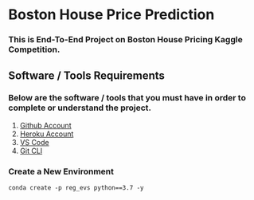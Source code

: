 # Boston House Price Prediction

### This is End-To-End Project on Boston House Pricing Kaggle Competition.

## Software / Tools Requirements
### Below are the software / tools that you must have in order to complete or understand the project.
1. [Github Account](https://github.com)
2. [Heroku Account](https://heroku.org)
3. [VS Code](https://code.visualstudio.com/)
4. [Git CLI](https://cli.github.com/)

### Create a New Environment
``` conda create -p reg_evs python==3.7 -y ```